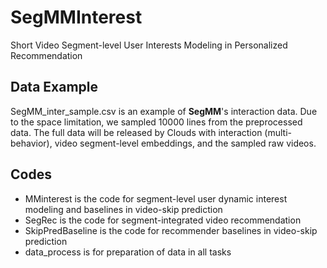 # SegMMInterest
Short Video Segment-level User Interests Modeling in Personalized Recommendation

## Data Example

SegMM_inter_sample.csv is an example of **SegMM**'s interaction data. Due to the space limitation, we sampled 10000 lines from the preprocessed data. The full data will be released by Clouds with interaction (multi-behavior), video segment-level embeddings, and the sampled raw videos. 

## Codes

* MMinterest is the code for segment-level user dynamic interest modeling and baselines in video-skip prediction
* SegRec is the code for segment-integrated video recommendation
* SkipPredBaseline is the code for recommender baselines in video-skip prediction
* data_process is for preparation of data in all tasks
